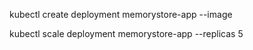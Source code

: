 
kubectl create deployment memorystore-app --image <DOCKER IMAGE> 
  
kubectl scale deployment memorystore-app --replicas 5
